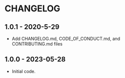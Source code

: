 # CHANGELOG

## 1.0.1 - 2020-5-29

* Add CHANGELOG.md, CODE_OF_CONDUCT.md, and CONTRIBUTING.md files

## 1.0.0 - 2023-05-28

* Initial code.
